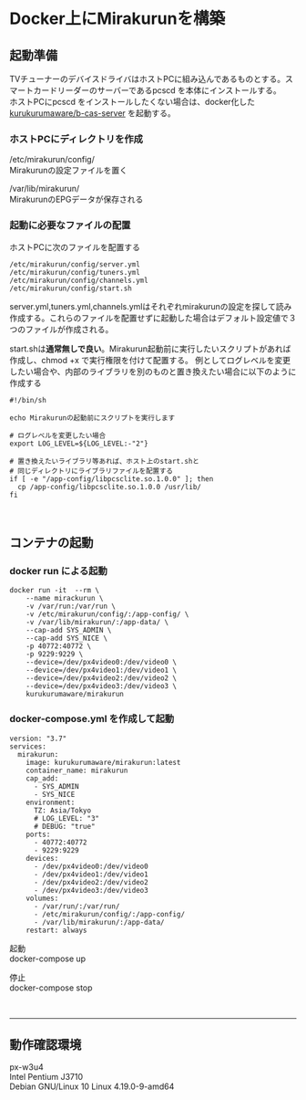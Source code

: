 
# Docker上にMirakurunを構築

## 起動準備

TVチューナーのデバイスドライバはホストPCに組み込んであるものとする。スマートカードリーダーのサーバーであるpcscd を本体にインストールする。  
ホストPCにpcscd をインストールしたくない場合は、docker化した  
[kurukurumaware/b-cas-server](https://hub.docker.com/repository/docker/kurukurumaware/b-cas-server)
を起動する。

### ホストPCにディレクトリを作成

/etc/mirakurun/config/  
Mirakurunの設定ファイルを置く

/var/lib/mirakurun/  
MirakurunのEPGデータが保存される

### 起動に必要なファイルの配置

ホストPCに次のファイルを配置する  

```none
/etc/mirakurun/config/server.yml
/etc/mirakurun/config/tuners.yml
/etc/mirakurun/config/channels.yml
/etc/mirakurun/config/start.sh
```

server.yml,tuners.yml,channels.ymlはそれぞれmirakurunの設定を探して読み作成する。これらのファイルを配置せずに起動した場合はデフォルト設定値で３つのファイルが作成される。

start.shは**通常無しで良い**。Mirakurun起動前に実行したいスクリプトがあれば作成し、chmod +x で実行権限を付けて配置する。 例としてログレベルを変更したい場合や、内部のライブラリを別のものと置き換えたい場合に以下のように作成する

```shell
#!/bin/sh

echo Mirakurunの起動前にスクリプトを実行します

# ログレベルを変更したい場合
export LOG_LEVEL=${LOG_LEVEL:-"2"}

# 置き換えたいライブラリ等あれば、ホスト上のstart.shと
# 同じディレクトリにライブラリファイルを配置する
if [ -e "/app-config/libpcsclite.so.1.0.0" ]; then
  cp /app-config/libpcsclite.so.1.0.0 /usr/lib/
fi

```

&nbsp;

## コンテナの起動

### docker run による起動

```shell
docker run -it  --rm \
    --name mirackurun \
    -v /var/run:/var/run \
    -v /etc/mirakurun/config/:/app-config/ \
    -v /var/lib/mirakurun/:/app-data/ \
    --cap-add SYS_ADMIN \
    --cap-add SYS_NICE \
    -p 40772:40772 \
    -p 9229:9229 \
    --device=/dev/px4video0:/dev/video0 \
    --device=/dev/px4video1:/dev/video1 \
    --device=/dev/px4video2:/dev/video2 \
    --device=/dev/px4video3:/dev/video3 \
    kurukurumaware/mirakurun
```

### docker-compose.yml を作成して起動

```shell
version: "3.7"
services:
  mirakurun:
    image: kurukurumaware/mirakurun:latest
    container_name: mirakurun
    cap_add:
      - SYS_ADMIN
      - SYS_NICE
    environment:
      TZ: Asia/Tokyo
      # LOG_LEVEL: "3"
      # DEBUG: "true"
    ports:
      - 40772:40772
      - 9229:9229
    devices:
      - /dev/px4video0:/dev/video0
      - /dev/px4video1:/dev/video1
      - /dev/px4video2:/dev/video2
      - /dev/px4video3:/dev/video3
    volumes:
      - /var/run/:/var/run/
      - /etc/mirakurun/config/:/app-config/
      - /var/lib/mirakurun/:/app-data/
    restart: always

```

起動  
docker-compose up

停止  
docker-compose stop  

&nbsp;

---

## 動作確認環境

px-w3u4  
Intel Pentium J3710  
Debian GNU/Linux 10 Linux 4.19.0-9-amd64  
